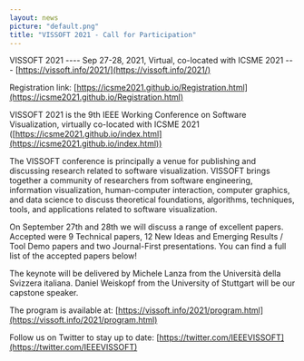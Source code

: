 ```yaml
---
layout: news
picture: "default.png"
title: "VISSOFT 2021 - Call for Participation"
---
```


VISSOFT 2021 ---- Sep 27-28, 2021, Virtual, co-located with ICSME 2021 --- [https://vissoft.info/2021/](https://vissoft.info/2021/)

Registration link: [https://icsme2021.github.io/Registration.html](https://icsme2021.github.io/Registration.html)

VISSOFT 2021 is the 9th IEEE Working Conference on Software Visualization, virtually co-located with ICSME 2021 ([https://icsme2021.github.io/index.html](https://icsme2021.github.io/index.html))

The VISSOFT conference is principally a venue for publishing and discussing research related to software visualization. VISSOFT brings together a community of researchers from software engineering, information visualization, human-computer interaction, computer graphics, and data science to discuss theoretical foundations, algorithms, techniques, tools, and applications related to software visualization.

On September 27th and 28th we will discuss a range of excellent papers. Accepted were 9 Technical papers, 12 New Ideas and Emerging Results / Tool Demo papers and two Journal-First presentations.
You can find a full list of the accepted papers below!

The keynote will be delivered by Michele Lanza from the Università della Svizzera italiana.
Daniel Weiskopf from the University of Stuttgart will be our capstone speaker.

The program is available at: [https://vissoft.info/2021/program.html](https://vissoft.info/2021/program.html)

Follow us on Twitter to stay up to date: [https://twitter.com/IEEEVISSOFT](https://twitter.com/IEEEVISSOFT)